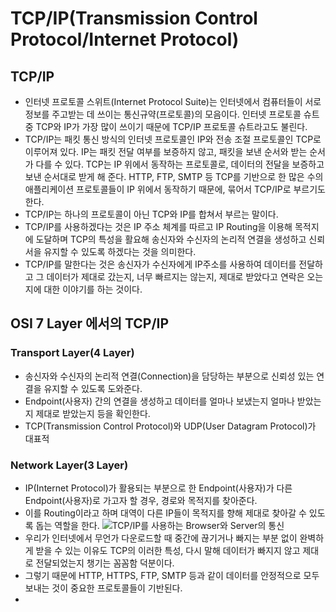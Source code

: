 # TCP/IP(Transmission Control Protocol/Internet Protocol)
## TCP/IP
- 인터넷 프로토콜 스위트(Internet Protocol Suite)는 인터넷에서 컴퓨터들이 서로 정보를 주고받는 데 쓰이는 통신규약(프로토콜)의 모음이다. 인터넷 프로토콜 슈트 중 TCP와 IP가 가장 많이 쓰이기 때문에 TCP/IP 프로토콜 슈트라고도 불린다.
- TCP/IP는 패킷 통신 방식의 인터넷 프로토콜인 IP와 전송 조절 프로토콜인 TCP로 이루어져 있다. IP는 패킷 전달 여부를 보증하지 않고, 패킷을 보낸 순서와 받는 순서가 다를 수 있다. TCP는 IP 위에서 동작하는 프로토콜로, 데이터의 전달을 보증하고 보낸 순서대로 받게 해 준다. HTTP, FTP, SMTP 등 TCP를 기반으로 한 많은 수의 애플리케이션 프로토콜들이 IP 위에서 동작하기 때문에, 묶어서 TCP/IP로 부르기도 한다.
- TCP/IP는 하나의 프로토콜이 아닌 TCP와 IP를 합쳐서 부르는 말이다.
- TCP/IP를 사용하겠다는 것은 IP 주소 체계를 따르고 IP Routing을 이용해 목적지에 도달하며 TCP의 특성을 활요해 송신자와 수신자의 논리적 연결을 생성하고 신뢰서을 유지할 수 있도록 하겠다는 것을 의미한다.
- TCP/IP를 말한다는 것은 송신자가 수신자에게 IP주소를 사용하여 데이터를 전달하고 그 데이터가 제대로 갔는지, 너무 빠르지는 않는지, 제대로 받았다고 연락은 오는지에 대한 이야기를 하는 것이다.

## OSI 7 Layer 에서의 TCP/IP
### Transport Layer(4 Layer)
- 송신자와 수신자의 논리적 연결(Connection)을 담당하는 부분으로 신뢰성 있는 연결을 유지할 수 있도록 도와준다.
- Endpoint(사용자) 간의 연결을 생성하고 데이터를 얼마나 보냈는지 얼마나 받았는지 제대로 받았는지 등을 확인한다.
- TCP(Transmission Control Protocol)와 UDP(User Datagram Protocol)가 대표적
### Network Layer(3 Layer)
- IP(Internet Protocol)가 활용되는 부분으로 한 Endpoint(사용자)가 다른 Endpoint(사용자)로 가고자 할 경우, 경로와 목적지를 찾아준다.
- 이를 Routing이라고 하며 대역이 다른 IP들이 목적지를 향해 제대로 찾아갈 수 있도록 돕는 역할을 한다.
![TCP/IP를 사용하는 Browser와 Server의 통신](https://github.com/user-attachments/assets/d5afaab6-4c3c-47bc-8c69-8209ead26cb9)
- 우리가 인터넷에서 무언가 다운로드할 때 중간에 끊기거나 빠지는 부분 없이 완벽하게 받을 수 있는 이유도 TCP의 이러한 특성, 다시 말해 데이터가 빠지지 않고 제대로 전달되었는지 챙기는 꼼꼼함 덕분이다.
- 그렇기 때문에 HTTP, HTTPS, FTP, SMTP 등과 같이 데이터를 안정적으로 모두 보내는 것이 중요한 프로토콜들이 기반된다.
- 
